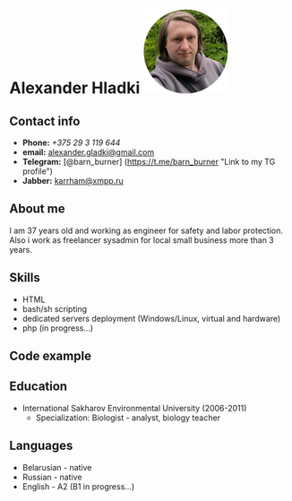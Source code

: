 # Alexander Hladki ![какое-то фото](/images/photo_small.png)
## Contact info
* **Phone:** _+375 29 3 119 644_
* **email:** alexander.gladki@gmail.com
* **Telegram:** [@barn_burner] (https://t.me/barn_burner "Link to my TG profile")
* **Jabber:** karrham@xmpp.ru
## About me
I am 37 years old and working as engineer for safety and labor protection. Also i work as freelancer sysadmin for local small business more than 3 years.
## Skills
- HTML
- bash/sh scripting
- dedicated servers deployment (Windows/Linux, virtual and hardware)
- php (in progress...)
## Code example

## Education
* International Sakharov Environmental University (2006-2011)
    *   Specialization: Biologist - analyst, biology teacher

## Languages
* Belarusian - native
* Russian - native
* English - A2 (B1 in progress...)
